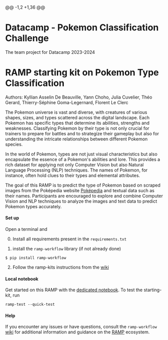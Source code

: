 @@ -1,2 +1,36 @@
# Datacamp - Pokemon Classification Challenge

The team project for Datacamp 2023-2024
# RAMP starting kit on Pokemon Type Classification

Authors:
Kyllian Asselin De Beauville, Yann Choho, Julia Cuvelier, Théo Gerard, Thierry-Séphine Goma-Legernard, Florent Le Clerc

The Pokemon universe is vast and diverse, with creatures of various shapes, sizes, and types scattered across the digital landscape. Each Pokemon has specific types that determine its abilities, strengths and weaknesses.
Classifying Pokemon by their type is not only crucial for trainers to prepare for battles and to strategize their gameplay but also for understanding the intricate relationships between different Pokemon species.

In the world of Pokemon, types are not just visual characteristics but also encapsulate the essence of a Pokemon's abilities and lore. This provides a rich dataset for applying not only Computer Vision but also Natural Language Processing (NLP) techniques. The names of Pokemon, for instance, often hold clues to their types and elemental attributes.

The goal of this RAMP is to predict the type of Pokemon based on scraped images from the Poképedia website [Poképedia](https://www.pokepedia.fr/Liste_des_Pokémon_dans_l'ordre_du_Pokédex_National) and textual data such as their names. Participants are encouraged to explore and combine Computer Vision and NLP techniques to analyze the images and text data to predict Pokemon types accurately.

#### Set up

Open a terminal and

0. Install all requirements present in the ```requirements.txt```

1. install the `ramp-workflow` library (if not already done)
  ```
  $ pip install ramp-workflow
  ```

2. Follow the ramp-kits instructions from the [wiki](https://github.com/paris-saclay-cds/ramp-workflow/wiki/Getting-started-with-a-ramp-kit)

#### Local notebook

Get started on this RAMP with the [dedicated notebook](starting_kit.ipynb).
To test the starting-kit, run

```
ramp-test --quick-test
```

#### Help

If you encounter any issues or have questions, consult the `ramp-workflow` [wiki](https://github.com/paris-saclay-cds/ramp-workflow/wiki) for additional information and guidance on the [RAMP](https://ramp.studio) ecosystem.